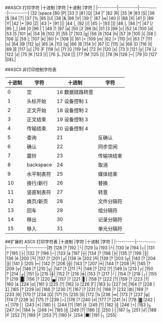 ##ASCII 打印字符
|十进制    |字符      |十进制    |字符      |
|----------|----------|----------|----------|
|32	|space	 	|80	|P|
|33	|!	 	|81	|Q|
|34	|"	 	|82	|R|
|35	|#	 	|83	|S|
|36	|$	 	|84	|T|
|37	|%	 	|85	|U|
|38	|&	 	|86	|V|
|39	|'	 	|87	|w|
|40	|(	 	|88	|X|
|41	|)	 	|89	|Y|
|42	|*	 	|90	|Z|
|43	|+	 	|91	|[|
|44	|,	 	|92	|/|
|45	|-	 	|93	|]|
|46	|.	 	|94	|^|
|47	|/	 	|95	|_|
|48	|0	 	|96	|`|
|49	|1	 	|97	|a|
|50	|2	 	|98	|b|
|51	|3	 	|99	|c|
|52	|4	 	|100	|d|
|53	|5	 	|101	|e|
|54	|6	 	|102	|f|
|55	|7	 	|103	|g|
|56	|8	 	|104	|h|
|57	|9	 	|105	|i|
|58	|:	 	|106	|j|
|59	|;	 	|107	|k|
|60	|<	 	|108	|l|
|61	|=	 	|109	|m|
|62	|>	 	|110	|n|
|63	|?	 	|111	|o|
|64	|@	 	|112	|p|
|65	|A	 	|113	|q|
|66	|B	 	|114	|r|
|67	|C	 	|115	|s|
|68	|D	 	|116	|t|
|69	|E	 	|117	|u|
|70	|F	 	|118	|v|
|71	|G	 	|119	|w|
|72	|H	 	|120	|x|
|73	|I	 	|121	|y|
|74	|J	 	|122	|z|
|75	|K	 	|123	|{|
|76	|L	 	|124	|||
|77	|M	 	|125	|}|
|78	|N	 	|126	|~|
|79	|O	 	|127	|DEL|

##ASCII 非打印控制字符表  
 
|十进制    |字符      |十进制    |字符      |
|----------|----------|----------|----------|
|0	|空	 	|16	数据链路转意
|1	|头标开始	 	|17	设备控制 1|
|2	|正文开始	 	|18	设备控制 2|
|3	|正文结束	 	|19	设备控制 3|
|4	|传输结束	 	|20	设备控制 4|
|5	|查询	 	|21	|反确认|
|6	|确认	 	|22	|同步空闲|
|7	|震铃	 	|23	|传输块结束|
|8	|backspace	 	|24	|取消|
|9	|水平制表符	 	|25	|媒体结束|
|10	|换行/新行	 	|26	|替换|
|11	|竖直制表符	 	|27	|转意|
|12	|换页/新页	 	|28	|文件分隔符|
|13	|回车	 	|29	|组分隔符|
|14	|移出	 	|30	|记录分隔符|
|15	|移入	 	|31	|单元分隔符|
 
 
##扩展的 ASCII 打印字符表 
|十进制    |字符      |十进制    |字符      |
|----------|----------|----------|----------|符
|128	|?	 	|192	|└|
|129	|ü	 	|193	|┴|
|130	|é	 	|194	|┬|
|131	|?	 	|195	|├|
|132	|?	 	|196	|─|
|133	|à	 	|197	|┼|
|134	|?	 	|198	|╞|
|135	|?	 	|199	|╟|
|136	|ê	 	|200	|╚|
|137	|?	 	|201	|╔|
|138	|è	 	|202	|╩|
|139	|?	 	|203	|╦|
|140	|?	 	|204	|╠|
|141	|ì	 	|205	|═|
|142	|?	 	|206	|╬|
|143	|?	 	|207	|╧|
|144	|?	 	|208	|╨|
|145	|?	 	|209	|╤|
|146	|?	 	|210	|╥|
|147	|?	 	|211	|╙|
|148	|?	 	|212	|?|
|149	|ò	 	|213	|╒|
|150	|?	 	|214	|╓|
|151	|ù	 	|215	|╫|
|152	|?	 	|216	|╪|
|153	|?	 	|217	|┘|
|154	|?	 	|218	|┌|
|155	|?	 	|219	|█|
|156	|?	 	|220	|▄|
|157	|?	 	|221	|▌|
|158	|?	 	|222	|?|
|159	|?	 	|223	|?|
|160	|á	 	|224	|α|
|161	|í	 	|225	|?|
|162	|ó	 	|226	|Γ|
|163	|ú	 	|227	|π|
|164	|?	 	|228	|Σ|
|165	|?	 	|229	|σ|
|166	|?	 	|230	|?|
|167	|?	 	|231	|τ|
|168	|?	 	|232	|Φ|
|169	|?	 	|233	|Θ|
|170	|?	 	|234	|Ω|
|171	|&frac12;	 	|235	|δ|
|172	|&frac14;	 	|236	|∞|
|173	|?	 	|237	|φ|
|174	|?	 	|238	|ε|
|175	|?	 	|239	|∩|
|176	|?	 	|240	|≡|
|177	|?	 	|241	|±|
|178	|▓	 	|242	|≥|
|179	|│	 	|243	|≤|
|180	|┤	 	|244	|?|
|181	|╡	 	|245	|?|
|182	|╢	 	|246	|÷|
|183	|╖	 	|247	|≈|
|184	|╕	 	|248	|≈|
|185	|╣	 	|249	|?|
|186	|║	 	|250	|·|
|187	|╗	 	|251	|√|
|188	|╝	 	|252	|?|
|189	|╜	 	|253	|&sup2;|
|190	|╛	 	|254	|■|
|191	|┐	 	|255|
